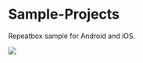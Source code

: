 Sample-Projects
===============

Repeatbox sample for Android and iOS.

![](https://raw.github.com/smartface/Sample-Projects/master/Repeatbox/Repeatbox-ss.png)